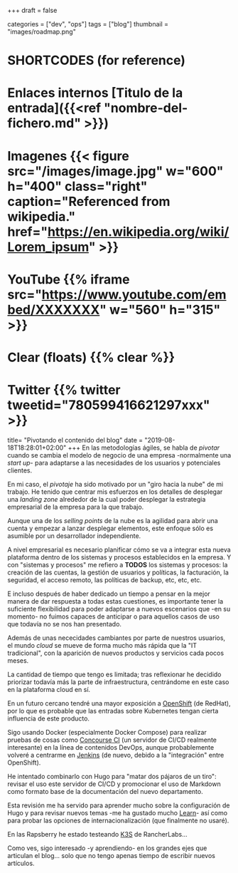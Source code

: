 +++
draft = false

categories = ["dev", "ops"]
tags = ["blog"]
thumbnail = "images/roadmap.png"

# SHORTCODES (for reference)

# Enlaces internos [Titulo de la entrada]({{<ref "nombre-del-fichero.md" >}})

# Imagenes {{< figure src="/images/image.jpg" w="600" h="400" class="right" caption="Referenced from wikipedia." href="https://en.wikipedia.org/wiki/Lorem_ipsum" >}}
# YouTube {{% iframe src="https://www.youtube.com/embed/XXXXXXX" w="560" h="315" >}}
# Clear (floats) {{% clear %}}
# Twitter {{% twitter tweetid="780599416621297xxx" >}}

title=  "Pivotando el contenido del blog"
date = "2019-08-18T18:28:01+02:00"
+++
En las metodologías ágiles, se habla de _pivotar_ cuando se cambia el modelo de negocio de una empresa -normalmente una _start up_- para adaptarse a las necesidades de los usuarios y potenciales clientes.

<!--more-->
En mi caso, el _pivotaje_ ha sido motivado por un "giro hacia la nube" de mi trabajo. He tenido que centrar mis esfuerzos en los detalles de desplegar una _landing zone_ alrededor de la cual poder desplegar la estrategia empresarial de la empresa para la que trabajo.

Aunque una de los _selling points_ de la nube es la agilidad para abrir una cuenta y empezar a lanzar desplegar elementos, este enfoque sólo es asumible por un desarrollador independiente.

A nivel empresarial es necesario planificar cómo se va a integrar esta nueva plataforma dentro de los sistemas y procesos establecidos en la empresa. Y con "sistemas y procesos" me refiero a **TODOS** los sistemas y procesos: la creación de las cuentas, la gestión de usuarios y políticas, la facturación, la seguridad, el acceso remoto, las políticas de backup, etc, etc, etc.

E incluso después de haber dedicado un tiempo a pensar en la mejor manera de dar respuesta a todas estas cuestiones, es importante tener la suficiente flexibilidad para poder adaptarse a nuevos escenarios que -en su momento- no fuimos capaces de anticipar o para aquellos casos de uso que todavía no se nos han presentado.

Además de unas nececidades cambiantes por parte de nuestros usuarios, el mundo _cloud_ se mueve de forma mucho más rápida que la "IT tradicional", con la aparición de nuevos productos y servicios cada pocos meses.

La cantidad de tiempo que tengo es limitada; tras reflexionar he decidido priorizar todavía más la parte de infraestructura, centrándome en este caso en la plataforma cloud en sí.

En un futuro cercano tendré una mayor exposición a [OpenShift](https://www.openshift.com/) (de RedHat), por lo que es probable que las entradas sobre Kubernetes tengan cierta influencia de este producto.

Sigo usando Docker (especialmente Docker Compose) para realizar pruebas de cosas como [Concourse CI](https://concourse-ci.org/) (un servidor de CI/CD realmente interesante) en la línea de contenidos DevOps, aunque probablemente volveré a centrarme en [Jenkins](https://jenkins.io/) (de nuevo, debido a la "integración" entre OpenShift).

He intentado combinarlo con Hugo para "matar dos pájaros de un tiro": revisar el uso este servidor de CI/CD y promocionar el uso de Markdown como formato base de la documentación del nuevo departamento.

Esta revisión me ha servido para aprender mucho sobre la configuración de Hugo y para revisar nuevos temas -me ha gustado mucho [Learn](https://themes.gohugo.io/hugo-theme-learn/)- así como para probar las opciones de internacionalización (que finalmente no usaré).

En las Rapsberry he estado testeando [K3S](https://k3s.io/) de RancherLabs...

Como ves, sigo interesado -y aprendiendo- en los grandes ejes que articulan el blog... solo que no tengo apenas tiempo de escribir nuevos artículos.

